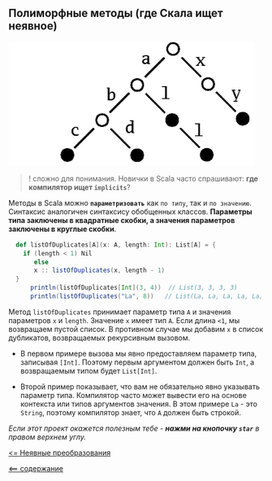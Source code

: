 ## Полиморфные методы (где Скала ищет неявное)

![alt text](https://github.com/steklopod/Functions/blob/master/src/main/resources/images/patricia.png?raw=true "OOP.implicit")

> ! сложно для понимания. Новички в Scala часто спрашивают: **где компилятор ищет `implicits`**?

Методы в Scala можно **`параметризовать`** как `по типу`, так и `по значению`. Синтаксис аналогичен синтаксису 
обобщенных классов. **Параметры типа заключены в квадратные скобки, а значения параметров заключены в круглые скобки**.

<!-- code -->
```scala
  def listOfDuplicates[A](x: A, length: Int): List[A] = {
    if (length < 1) Nil
       else 
       x :: listOfDuplicates(x, length - 1)
  }
      println(listOfDuplicates[Int](3, 4))  // List(3, 3, 3, 3)
      println(listOfDuplicates("La", 8))   // List(La, La, La, La, La, La, La, La)
```

Метод `listOfDuplicates` принимает параметр типа `A` и значения параметров `x` и `length`. Значение `x` имеет тип `A`. 
Если длина `<1`, мы возвращаем пустой список. В противном случае мы добавим `x` в список дубликатов, возвращаемых 
рекурсивным вызовом. 

* В первом примере вызова мы явно предоставляем параметр типа, записывая `[Int]`. 
Поэтому первым аргументом должен быть `Int`, а возвращаемым типом будет `List[Int]`.

* Второй пример показывает, что вам не обязательно явно указывать параметр типа. Компилятор часто может вывести его 
на основе контекста или типов аргументов значения. В этом примере `La` - это `String`, поэтому компилятор знает, что 
`A` должен быть строкой.

_Если этот проект окажется полезным тебе - **нажми на кнопочку `star`** в правом верхнем углу._

[<= Неявные преобразования](https://github.com/steklopod/Functions/blob/master/src/main/resources/readmes/implicit_conversions.md)

[<== содержание](https://github.com/steklopod/Functions/blob/master/readme.md)
